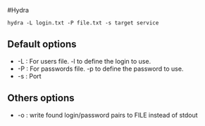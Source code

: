 #Hydra

`hydra -L login.txt -P file.txt -s target service`

## Default options

* -L : For users file. -l to define the login to use.
* -P : For passwords file. -p to define the password to use.
* -s : Port

## Others options

* -o : write found login/password pairs to FILE instead of stdout

